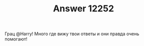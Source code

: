 ﻿---
title: "Answer 12252"
se.owner.user_id: 534445
se.owner.display_name: "MiDiBom2"
se.owner.link: "https://ru.meta.stackoverflow.com/users/534445/midibom2"
se.answer_id: 12252
se.question_id: 12127
se.post_type: answer
se.is_accepted: False
---
<p>Грац @Harry! Много где вижу твои ответы и они правда очень помогают!</p>
